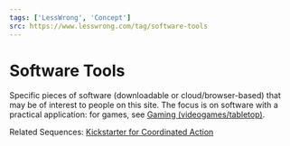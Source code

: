 ```yaml
---
tags: ['LessWrong', 'Concept']
src: https://www.lesswrong.com/tag/software-tools
---
```


# Software Tools
Specific pieces of software (downloadable or cloud/browser-based) that may be of interest to people on this site. The focus is on software with a practical application: for games, see [Gaming (videogames/tabletop)](https://www.lesswrong.com/tag/gaming-videogames-tabletop).

Related Sequences: [Kickstarter for Coordinated Action](https://www.lesswrong.com/s/vz9Zrj3oBGsttG3Jh)

